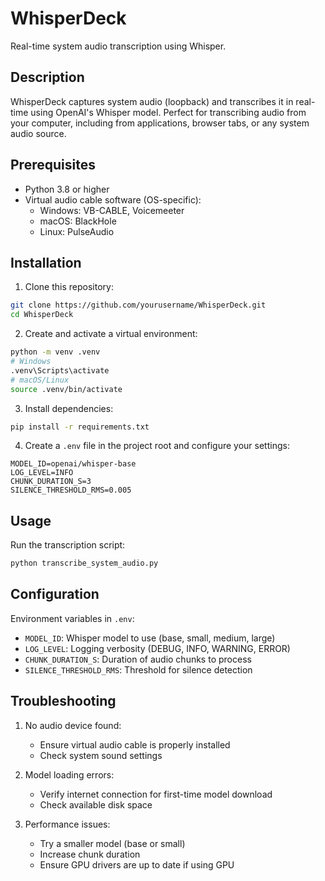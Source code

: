 # WhisperDeck

Real-time system audio transcription using Whisper.

## Description

WhisperDeck captures system audio (loopback) and transcribes it in real-time using OpenAI's Whisper model. Perfect for transcribing audio from your computer, including from applications, browser tabs, or any system audio source.

## Prerequisites

- Python 3.8 or higher
- Virtual audio cable software (OS-specific):
  - Windows: VB-CABLE, Voicemeeter
  - macOS: BlackHole
  - Linux: PulseAudio

## Installation

1. Clone this repository:
```bash
git clone https://github.com/yourusername/WhisperDeck.git
cd WhisperDeck
```

2. Create and activate a virtual environment:
```bash
python -m venv .venv
# Windows
.venv\Scripts\activate
# macOS/Linux
source .venv/bin/activate
```

3. Install dependencies:
```bash
pip install -r requirements.txt
```

4. Create a `.env` file in the project root and configure your settings:
```env
MODEL_ID=openai/whisper-base
LOG_LEVEL=INFO
CHUNK_DURATION_S=3
SILENCE_THRESHOLD_RMS=0.005
```

## Usage

Run the transcription script:
```bash
python transcribe_system_audio.py
```

## Configuration

Environment variables in `.env`:
- `MODEL_ID`: Whisper model to use (base, small, medium, large)
- `LOG_LEVEL`: Logging verbosity (DEBUG, INFO, WARNING, ERROR)
- `CHUNK_DURATION_S`: Duration of audio chunks to process
- `SILENCE_THRESHOLD_RMS`: Threshold for silence detection

## Troubleshooting

1. No audio device found:
   - Ensure virtual audio cable is properly installed
   - Check system sound settings

2. Model loading errors:
   - Verify internet connection for first-time model download
   - Check available disk space

3. Performance issues:
   - Try a smaller model (base or small)
   - Increase chunk duration
   - Ensure GPU drivers are up to date if using GPU